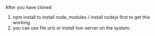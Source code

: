 After you have cloned

1. npm install to install node_modules / install nodejs first to get this working. 
2. you can use file urls or install live-server on the system. 
